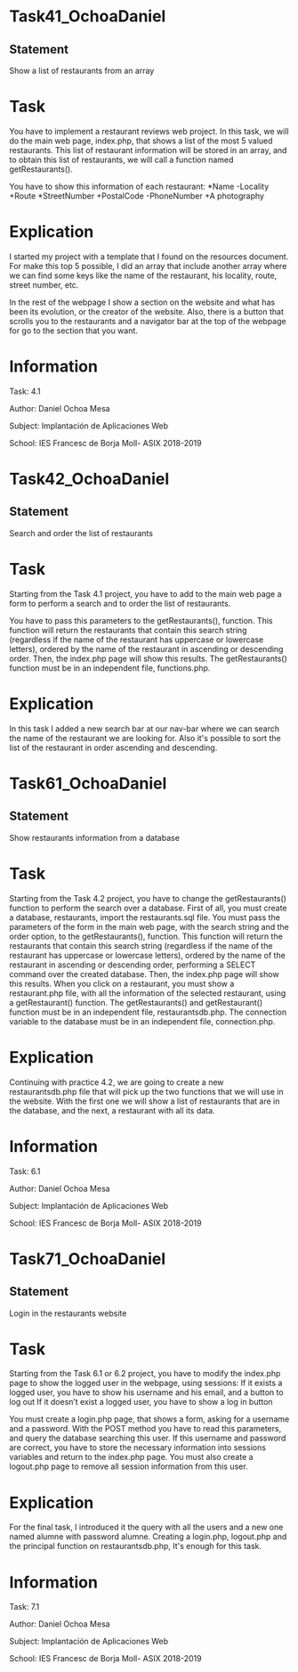 # Task41_OchoaDaniel

## Statement

Show a list of restaurants from an array

# Task

You have to implement a restaurant reviews web project.
In this task, we will do the main web page, index.php, that shows a list of the most 5 valued restaurants. This list of restaurant information will be stored in an array, and to obtain this list of restaurants, we will call a function named getRestaurants().

You have to show this information of each restaurant:
*Name
-Locality
+Route
*StreetNumber
+PostalCode
-PhoneNumber
+A photography


# Explication

I started my project with a template that I found on the resources document. For make this top 5 possible, I did an array that include another array where we can find some keys like the name of the restaurant, his locality, route, street number, etc. 

In the rest of the webpage I show a section on the website and what has been its evolution, or the creator of the website. Also, there is a button that scrolls you to the restaurants and a navigator bar at the top of the webpage for go to the section that you want.

# Information

Task: 4.1

Author: Daniel Ochoa Mesa

Subject: Implantación de Aplicaciones Web

School: IES Francesc de Borja Moll- ASIX 2018-2019

# Task42_OchoaDaniel

## Statement

Search and order the list of restaurants

# Task

Starting from the Task 4.1 project, you have to add to the main web page a form to perform a search and to order the list of restaurants.

You have to pass this parameters to the getRestaurants(), function. This function will return the restaurants that contain this search string (regardless if the name of the restaurant has uppercase or lowercase letters), ordered by the name of the restaurant in ascending or descending order.
Then, the index.php page will show this results.
The getRestaurants() function must be in an independent file, functions.php.

# Explication

In this task I added a new search bar at our nav-bar where we can search the name of the restaurant we are looking for. Also it's possible to sort the list of the restaurant in order ascending and descending.



# Task61_OchoaDaniel

## Statement

Show restaurants information from a database

# Task

Starting from the Task 4.2 project, you have to change the getRestaurants() function to perform the search over a database.
First of all, you must create a database, restaurants, import the restaurants.sql file.
You must pass the parameters of the form in the main web page, with the search string and the order option, to the getRestaurants(), function. This function will return the restaurants that contain this search string (regardless if the name of the restaurant has uppercase or lowercase letters), ordered by the name of the restaurant in ascending or descending order, performing a SELECT command over the created database.
Then, the index.php page will show this results. When you click on a restaurant, you must show a restaurant.php file, with all the information of the selected restaurant, using a getRestaurant() function.
The getRestaurants() and  getRestaurant() function must be in an independent file, restaurantsdb.php.
The connection variable to the database must be in an independent file, connection.php.


# Explication

Continuing with practice 4.2, we are going to create a new restaurantsdb.php file that will pick up the two functions that we will use in the website. With the first one we will show a list of restaurants that are in the database, and the next, a restaurant with all its data.

# Information

Task: 6.1

Author: Daniel Ochoa Mesa

Subject: Implantación de Aplicaciones Web

School: IES Francesc de Borja Moll- ASIX 2018-2019

# Task71_OchoaDaniel

## Statement

Login in the restaurants website

# Task

Starting from the Task 6.1 or 6.2 project, you have to modify the index.php page to show the logged user in the webpage, using sessions:
If it exists a logged user, you have to show his username and his email, and a button to log out
If it doesn’t exist a logged user, you have to show a log in button

You must create a login.php page, that shows a form, asking for a username and a password. With the POST method you have to read this parameters, and query the database searching this user. If this username and password are correct, you have to store the necessary information into sessions variables and return to the index.php page.
You must also create a logout.php page to remove all session information from this user.

# Explication

For the final task, I introduced it the query with all the users and a new one named alumne with password alumne.
Creating a login.php, logout.php and the principal function on restaurantsdb.php, It's enough for this task.

# Information

Task: 7.1

Author: Daniel Ochoa Mesa

Subject: Implantación de Aplicaciones Web

School: IES Francesc de Borja Moll- ASIX 2018-2019


